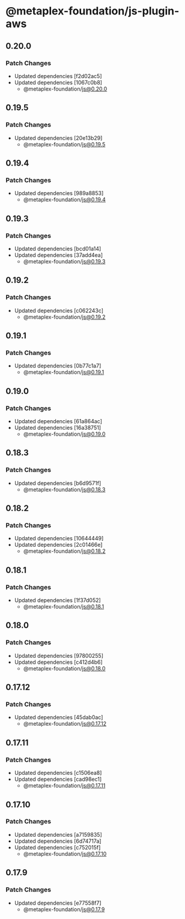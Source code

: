 # @metaplex-foundation/js-plugin-aws

## 0.20.0

### Patch Changes

- Updated dependencies [f2d02ac5]
- Updated dependencies [1067c0b8]
  - @metaplex-foundation/js@0.20.0

## 0.19.5

### Patch Changes

- Updated dependencies [20e13b29]
  - @metaplex-foundation/js@0.19.5

## 0.19.4

### Patch Changes

- Updated dependencies [989a8853]
  - @metaplex-foundation/js@0.19.4

## 0.19.3

### Patch Changes

- Updated dependencies [bcd01a14]
- Updated dependencies [37add4ea]
  - @metaplex-foundation/js@0.19.3

## 0.19.2

### Patch Changes

- Updated dependencies [c062243c]
  - @metaplex-foundation/js@0.19.2

## 0.19.1

### Patch Changes

- Updated dependencies [0b77c1a7]
  - @metaplex-foundation/js@0.19.1

## 0.19.0

### Patch Changes

- Updated dependencies [61a864ac]
- Updated dependencies [16a38751]
  - @metaplex-foundation/js@0.19.0

## 0.18.3

### Patch Changes

- Updated dependencies [b6d9571f]
  - @metaplex-foundation/js@0.18.3

## 0.18.2

### Patch Changes

- Updated dependencies [10644449]
- Updated dependencies [2c01466e]
  - @metaplex-foundation/js@0.18.2

## 0.18.1

### Patch Changes

- Updated dependencies [1f37d052]
  - @metaplex-foundation/js@0.18.1

## 0.18.0

### Patch Changes

- Updated dependencies [97800255]
- Updated dependencies [c412d4b6]
  - @metaplex-foundation/js@0.18.0

## 0.17.12

### Patch Changes

- Updated dependencies [45dab0ac]
  - @metaplex-foundation/js@0.17.12

## 0.17.11

### Patch Changes

- Updated dependencies [c1506ea8]
- Updated dependencies [cad98ec1]
  - @metaplex-foundation/js@0.17.11

## 0.17.10

### Patch Changes

- Updated dependencies [a7159835]
- Updated dependencies [6d74717a]
- Updated dependencies [c752015f]
  - @metaplex-foundation/js@0.17.10

## 0.17.9

### Patch Changes

- Updated dependencies [e77558f7]
  - @metaplex-foundation/js@0.17.9
